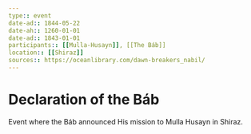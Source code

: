 ```yaml
---
type:: event
date-ad:: 1844-05-22
date-ah:: 1260-01-01
date-ad:: 1843-01-01
participants:: [[Mulla-Husayn]], [[The Báb]]
location:: [[Shiraz]]
sources:: https://oceanlibrary.com/dawn-breakers_nabil/
---
```


# Declaration of the Báb

Event where the Báb announced His mission to Mulla Husayn in Shiraz.